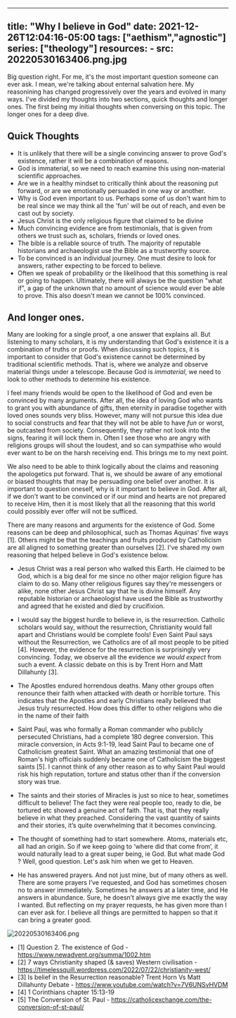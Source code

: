 
---
title: "Why I believe in God"
date: 2021-12-26T12:04:16-05:00
tags: ["aethism","agnostic"]
series: ["theology"]
resources:
    - src: 20220530163406.png.jpg
---

Big question right. For me, it's the most important question someone can ever ask. I mean, we're talking about enternal salvation here. My reasonining has changed progressively over the years and evolved in many ways. I've divided my thoughts into two sections, quick thoughts and longer ones. The first being my initial thoughts when conversing on this topic. The longer ones for a deep dive.

## Quick Thoughts
- It is unlikely that there will be a single convincing answer to prove God's existence, rather it will be a combination of reasons.
- God is immaterial, so we need to reach examine this using non-material scientific approaches.
- Are we in a healthy mindset to critically think about the reasoning put forward, or are we emotionally persuaded in one way or another.
- Why is God even important to us. Perhaps some of us don't want him to be real since we may think all the 'fun' will be out of reach, and even be cast out by society.
- Jesus Christ is the only religious figure that claimed to be divine
- Much convincing evidence are from testimonials, that is given from others we trust such as, scholars, friends or loved ones.
- The bible is a reliable source of truth. The majority of reputable historians and archaeologist use the Bible as a trustworthy source.
- To be convinced is an individual journey. One must desire to look for answers, rather expecting to be forced to believe.
- Often we speak of probability or the likelihood that this something is real or going to happen. Ultimately, there will always be the question "what if", a gap of the unknown that no amount of science would ever be able to prove. This also doesn't mean we cannot be 100% convinced.  

## And longer ones.
Many are looking for a single proof, a one answer that explains all. But listening to many scholars, it is my understanding that God's existence it is a combination of truths or proofs. When discussing such topics, it is important to consider that God's existence cannot be determined by traditional scientific methods. That is, where we analyze and observe material things under a telescope. Because God is *immaterial*, we need to look to other methods to determine his existence.  

I feel many friends would be open to the likelihood of God and even be convinced by many arguments. After all, the idea of loving God who wants to grant you with abundance of gifts, then eternity in paradise together with loved ones sounds very bliss. However, many will not pursue this idea due to social constructs and fear that they will not be able to have *fun* or worst, be outcasted from society. Consequently, they rather not look into the signs, fearing it will lock them in. Often I see those who are angry with religions groups will shout the loudest, and so can sympathise who would ever want to be on the harsh receiving end. This brings me to my next point.

We also need to be able to think logically about the claims and reasoning the apologetics put forward. That is, we should be aware of any emotional or biased thoughts that may be persuading one belief over another. It is important to question oneself, why is it important to believe in God. After all, if we don't want to be convinced or if our mind and hearts are not prepared to receive Him, then it is most likely that all the reasoning that this world could possibly ever offer will not be sufficed.

There are many reasons and arguments for the existence of God.  Some reasons can be deep and philosophical, such as Thomas Aquinas' five ways [1]. Others might be that the teachings and fruits produced by Catholicism are all aligned to something greater than ourselves [2]. I've shared my own reasoning that helped believe in God's existence below.

- Jesus Christ was a real person who walked this Earth. He claimed to be God, which is a big deal for me since no other major religion figure has claim to do so. Many other religious figures say they're messengers or alike, none other Jesus Christ say that he is divine himself. Any reputable historian or archaeologist have used the Bible as trustworthy and agreed that he existed and died by crucifixion.

- I would say the biggest hurdle to believe in, is the resurrection. Catholic scholars would say, without the resurrection, Christianity would fall apart and Christians would be complete fools! Even Saint Paul says without the Resurrection, we Catholics are of all most people to be pitied [4]. However, the evidence for the resurrection is surprisingly very convincing. Today, we observe all the evidence *we would expect* from such a event. A classic debate on this is by Trent Horn and Matt Dillahunty [3].

- The Apostles endured horrendous deaths. Many other groups often renounce their faith when attacked with death or horrible torture. This indicates that the Apostles and early Christians really believed that Jesus truly resurrected. How does this differ to other religions who die in the name of their faith

- Saint Paul, was who formally a Roman commander who publicly persecuted Christians, had a complete 180 degree conversion. This miracle conversion, in Acts 9:1-19, lead Saint Paul to became one of Catholicism greatest Saint. What an amazing testimonial that one of Roman's high officials suddenly became one of Catholicism the biggest saints [5]. I cannot think of any other reason as to why Saint Paul would risk his high reputation, torture and status other than if the conversion story was true.

- The saints and their stories of Miracles is just so nice to hear, sometimes difficult to believe! The fact they were real people too, ready to die, be tortured etc showed a genuine act of faith. That is, that they really believe in what they preached. Considering the vast quantity of saints and their stories, it’s quite overwhelming that it becomes convincing.

-   The thought of something had to start somewhere. Atoms, materials etc, all had an origin. So if we keep going to ‘where did that come from’, it would naturally lead to a great super being, ie God. But what made God ? Well, good question. Let's ask him when we get to Heaven.

-   He has answered prayers. And not just mine, but of many others as well. There are some prayers I’ve requested, and God has sometimes chosen no to answer immediately. Sometimes he answers at a later time, and He answers in abundance. Sure, he doesn’t always give me exactly the way I wanted. But reflecting on my prayer requests, he has given more than I can ever ask for. I believe all things are permitted to happen so that it can bring a greater good.



![20220530163406.png](/images/20220530163406.png)


- [1] Question 2. The existence of God - https://www.newadvent.org/summa/1002.htm
- [2] 7 ways Christianity shaped (& saves) Western civilisation - https://timelessquill.wordpress.com/2022/07/22/christianity-west/
- [3] Is belief in the Resurrection reasonable? Trent Horn Vs Matt Dillahunty Debate - https://www.youtube.com/watch?v=7V6UNSvHVDM
- [4] 1 Corinthians chapter 15:13-19
- [5] The Conversion of St. Paul - https://catholicexchange.com/the-conversion-of-st-paul/

